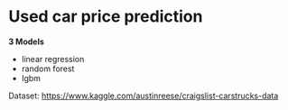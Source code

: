 # Used car price prediction

**3 Models**
* linear regression
* random forest
* lgbm

Dataset: https://www.kaggle.com/austinreese/craigslist-carstrucks-data
